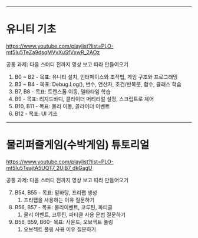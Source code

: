 - - -
# 유니티 기초
https://www.youtube.com/playlist?list=PLO-mt5Iu5TeZa9dsqMVvXuSfVxwR_2AOz

공통 과제: 다음 스터디 전까지 영상 보고 따라 만들어오기

1. B0 ~ B2 - 목표: 유니티 설치, 인터페이스와 조작법, 게임 구조와 프로그래밍
2. B3 ~ B4 - 목표: Debug.Log(), 변수, 연산자, 조건/반복문, 함수, 클래스 학습
3. B7, B8 - 목표: 트랜스폼 이동, 델타타임 학습
4. B9 - 목표: 리지드바디, 콜라이더 머티리얼 설정, 스크립트로 제어
5. B10, B11 - 목표: 물리 이동, 콜라이더 이벤트
6. B12 - 목표: UI 기초
- - -
# 물리퍼즐게임(수박게임) 튜토리얼
https://www.youtube.com/playlist?list=PLO-mt5Iu5TeajtA5UQT7_2UjB7_dkGagU

공통 과제: 다음 스터디 전까지 영상 보고 따라 만들어오기

7. B54, B55 - 목표: 밑바탕, 프리팹 생성
	1. 프리팹을 사용하는 이유 질문하기
8. B56, B57 - 목표: 물리이벤트, 코루틴, 파티클
	1. 물리 이벤트, 코루틴, 파티클 사용 문법 질문하기
9. B58, B59, B60- 목표: 사운드, 오브젝트 풀링
	1. 오브젝트 풀링 사용 이유 질문하기